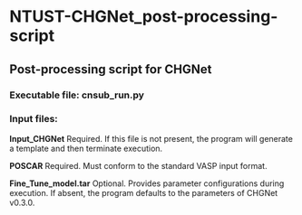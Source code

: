 # NTUST-CHGNet_post-processing-script
## Post-processing script for CHGNet

### Executable file: cnsub_run.py
### Input files:
**Input_CHGNet** Required. If this file is not present, the program will generate a template and then terminate execution.

**POSCAR** Required. Must conform to the standard VASP input format.

**Fine_Tune_model.tar** Optional. Provides parameter configurations during execution. If absent, the program defaults to the parameters of CHGNet v0.3.0.
